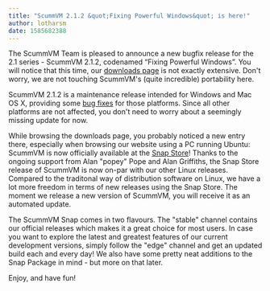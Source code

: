```yaml
---
title: "ScummVM 2.1.2 &quot;Fixing Powerful Windows&quot; is here!"
author: lotharsm
date: 1585682388
---
```


The ScummVM Team is pleased to announce a new bugfix release for the 2.1 series - ScummVM 2.1.2, codenamed “Fixing Powerful Windows”. You will notice that this time, our [downloads page](/downloads/) is not exactly extensive. Don't worry, we are not touching ScummVM's (quite incredible) portability here.

ScummVM 2.1.2 is a maintenance release intended for Windows and Mac OS X, providing some [bug fixes](https://www.scummvm.org/frs/scummvm/2.1.2/ReleaseNotes.html) for those platforms. Since all other platforms are not affected, you don't need to worry about a seemingly missing update for now.

While browsing the downloads page, you probably noticed a new entry there, especially when browsing our website using a PC running Ubuntu: ScummVM is now officially available at the [Snap Store](https://snapcraft.io/scummvm)! Thanks to the ongoing support from Alan &quot;popey&quot; Pope and Alan Griffiths, the Snap Store release of ScummVM is now on-par with our other Linux releases. Compared to the traditonal way of distribution software on Linux, we have a lot more freedom in terms of new releases using the Snap Store. The moment we release a new version of ScummVM, you will receive it as an automated update.

The ScummVM Snap comes in two flavours. The &quot;stable&quot; channel contains our official releases which makes it a great choice for most users. In case you want to explore the latest and greatest features of our current development versions, simply follow the &quot;edge&quot; channel and get an updated build each and every day! We also have some pretty neat additions to the Snap Package in mind - but more on that later.

Enjoy, and have fun!